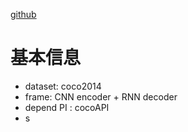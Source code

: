 

[github](https://github.com/udacity/CVND---Image-Captioning-Project)

# 基本信息

- dataset: coco2014
- frame: CNN encoder + RNN decoder
- depend PI : cocoAPI
- s
